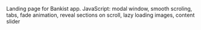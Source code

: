 Landing page for Bankist app.
JavaScript:
modal window, smooth scroling, tabs, fade animation, reveal sections on scroll, lazy loading images, content slider
